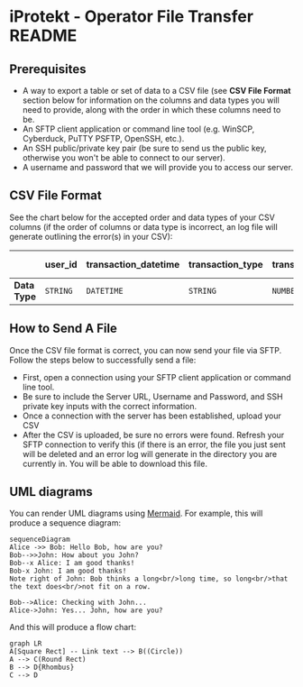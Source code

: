 ﻿# iProtekt - Operator File Transfer README

## Prerequisites
- A way to export a table or set of data to a CSV file (see **CSV File Format** section below for information on the columns and data types you will need to provide, along with the order in which these columns need to be.  
- An SFTP client application or command line tool (e.g. WinSCP, Cyberduck, PuTTY PSFTP, OpenSSH, etc.).
- An SSH public/private key pair (be sure to send us the public key, otherwise you won't be able to connect to our server).
- A username and password that we will provide you to access our server.

## CSV File Format

See the chart below for the accepted order and data types of your CSV columns (if the order of columns or data type is incorrect, an log file will generate outlining the error(s) in your CSV): 

|                |user_id |transaction_datetime  |transaction_type | transaction_amount |account_bal (optional) |
|----------------|--------|----------------------|-----------------|--------------------------|-----------------------|
|**Data Type**   |`STRING`|`DATETIME`            |`STRING`            |`NUMBER`          |`NUMBER`               | 


## How to Send A File

Once the CSV file format is correct, you can now send your file via SFTP. Follow the steps below to successfully send a file:
- First, open a connection using your SFTP client application or command line tool.
- Be sure to include the Server URL, Username and Password, and SSH private key inputs with the correct information.
- Once a connection with the server has been established, upload your CSV
- After the CSV is uploaded, be sure no errors were found. Refresh your SFTP connection to verify this (if there is an error, the file you just sent will be deleted and an error log will generate in the directory you are currently in. You will be able to download this file.

## UML diagrams

You can render UML diagrams using [Mermaid](https://mermaidjs.github.io/). For example, this will produce a sequence diagram:

```mermaid
sequenceDiagram
Alice ->> Bob: Hello Bob, how are you?
Bob-->>John: How about you John?
Bob--x Alice: I am good thanks!
Bob-x John: I am good thanks!
Note right of John: Bob thinks a long<br/>long time, so long<br/>that the text does<br/>not fit on a row.

Bob-->Alice: Checking with John...
Alice->John: Yes... John, how are you?
```

And this will produce a flow chart:

```mermaid
graph LR
A[Square Rect] -- Link text --> B((Circle))
A --> C(Round Rect)
B --> D{Rhombus}
C --> D
```
